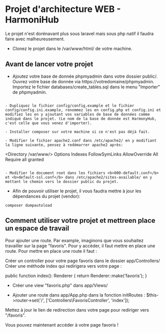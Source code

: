 # Projet d'architecture WEB - HarmoniHub

Le projet n'est dorénavant plus sous laravel mais sous php natif il faudra faire avec malheureusement.

- Clonez le projet dans le /var/www/html/ de votre machine.

<h2>Avant de lancer votre projet</h2>


- Ajoutez votre base de donnée phpmyadmin dans votre dossier public/. Ouvrez votre base de donnée via https://votredomaine/phpmyadmin. Importez le fichier databases/create_tables.sql dans le menu "Importer" de phpmyadmin.
```

- Dupliquez le fichier config/config.example et le fichier config/config.ini.example, renommez les en config.php et config.ini et modifiez les en y ajoutant vos variables de base de données comme indiqué dans le projet. (Le nom de la base de donnée est HarmonyHub, c'est celle que vous venez d'importer).

- Installer composer sur votre machine si ce n'est pas déjà fait.

- Modifier le fichier apache2.conf dans /etc/apache2/ en y modifiant la ligne suivante, pensez à redémarrer apache2 après:
```
<Directory /var/www/>
        Options Indexes FollowSymLinks
        AllowOverride All
        Require all granted
</Directory>
```

- Modifier le document root dans les fichiers <b>000-default.conf</b> et <b>default-ssl.conf</b> dans /etc/apache2/sites-available/ en y mettant le chemin vers le dossier public du projet.
```

- Afin de pouvoir utiliser le projet, il vous faudra mettre à jour les dépendances du projet (vendor):
```
composer dumpautoload
```

<h2> Comment utiliser votre projet et mettreen place un espace de travail </h2>

Pour ajouter une route. Par example, imaginons que vous souhaitez travailler sur la page "favoris". Pour y accéder, il faut mettre en place une route.
Pour mettre en place une route il faut : 

Créer un controller pour votre page favoris dans le dossier app/Controllers/
Créer une méthode index qui redirigera vers votre page : 

public function index(): Renderer
    {
        return Renderer::make('favoris');
    }

- Créer une view "favoris.php" dans app/Views/

- Ajouter une route dans app/App.php dans la fonction initRoutes : $this->router->set('/', ['Controllers\FavorisController', 'index']);

Mettez à jour le lien de redirection dans votre page pour rediriger vers "/favoris".

Vous pouvez maintenant accéder à votre page favoris ! 
